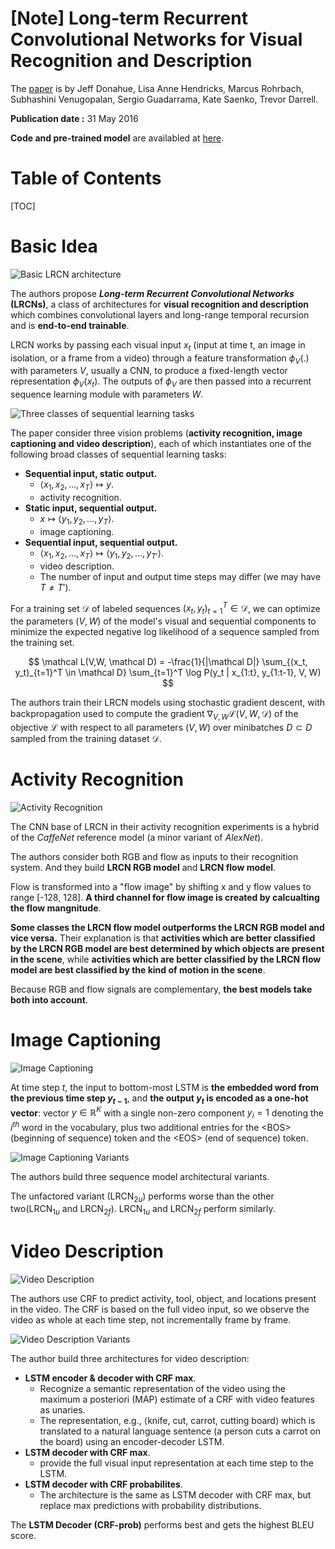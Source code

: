 # [Note] Long-term Recurrent Convolutional Networks for Visual Recognition and Description

[paper]: https://arxiv.org/pdf/1411.4389.pdf	"Long-term Recurernt Convolutional Networks for Visual Recognition and Description"

The [paper] is by Jeff Donahue, Lisa Anne Hendricks, Marcus Rohrbach, Subhashini Venugopalan, Sergio Guadarrama, Kate Saenko, Trevor Darrell.

**Publication date :** 31 May 2016

**Code and pre-trained model** are availabled at [here](https://people.eecs.berkeley.edu/~lisa_anne/LRCN_video).



# Table of Contents

[TOC]


# Basic Idea

![Basic LRCN architecture](./image/LRCN.png)

The authors propose ***Long-term Recurrent Convolutional Networks*** **(LRCNs)**, a class of architectures for **visual recognition and description** which combines convolutional layers and long-range temporal recursion and is **end-to-end trainable**.



LRCN works by passing each visual input $x_t$ (input at time t, an image in isolation, or a frame from a video) through a feature transformation $\phi_V(.)$ with parameters $V$, usually  a CNN, to produce a fixed-length vector representation $\phi_V(x_t)$. The outputs of $\phi_V$ are then passed into a recurrent sequence learning module with parameters $W$. 




![Three classes of sequential learning tasks](./image/Three%20classes%20of%20sequential%20learning%20tasks.png)

The paper consider three vision problems (**activity recognition, image captioning and video description**), each of which instantiates one of the following broad classes of sequential learning tasks:

+ **Sequential input, static output.** 
  + $\langle x_1, x_2, \dots, x_T  \rangle \mapsto y$. 
  + activity recognition.
+ **Static input, sequential output.** 
  + $x \mapsto \langle y_1, y_2, \dots, y_T \rangle$. 
  + image captioning.
+ **Sequential input, sequential output.** 
  + $\langle x_1, x_2, \dots, x_T \rangle \mapsto \langle y_1, y_2, \dots, y_{T'} \rangle$. 
  + video description. 
  + The number of input and output time steps may differ (we may have $T \ne T'$).

 

For a training set $\mathcal D$ of labeled sequences $(x_t, y_t)_{t=1}^T \in \mathcal D$, we can optimize the parameters $(V,W)$ of the model's visual and sequential components to minimize the expected negative log likelihood of a sequence sampled from the training set.

$$
\mathcal L(V,W, \mathcal D) = -\frac{1}{|\mathcal D|} \sum_{(x_t, y_t)_{t=1}^T \in \mathcal D} \sum_{t=1}^T \log P(y_t | x_{1:t}, y_{1:t-1}, V, W)
$$

The authors train their LRCN models using stochastic gradient descent, with backpropagation used to compute the gradient $\nabla_{V,W} \mathcal L(V,W,\mathcal D)$ of the objective $\mathcal L$ with respect to all parameters $(V,W)$ over $\text{minibatches } D \subset D$ sampled from the training dataset $\mathcal D$.






# Activity Recognition

![Activity Recognition](./image/Activity%20Recognition.png)

The CNN base of LRCN in their activity recognition experiments is a hybrid of the *CaffeNet* reference model (a minor variant of *AlexNet*).



The authors consider both RGB and flow as inputs to their recognition system. And they build **LRCN RGB model** and **LRCN flow model**.

Flow is transformed into a "flow image" by shifting x and y flow values to range [-128, 128]. **A third channel for flow image is created by calcualting the flow mangnitude**.

**Some classes the LRCN flow model outperforms the LRCN RGB model and vice versa.** Their explanation is that **activities which are better classified by the LRCN RGB model are best determined by which objects are present in the scene**, while **activities which are better classified by the LRCN flow model are best classified by the kind of motion in the scene**. 

Because RGB and flow signals are complementary, **the best models take both into account**.






# Image Captioning

![Image Captioning](./image/Image%20Captioning.png)

At time step $t$, the input to bottom-most LSTM is **the embedded word from the previous time step $y_{t-1}$**, and **the output $y_t$ is encoded as a one-hot vector**: vector $y \in \mathbb R^K$ with a single non-zero component $y_i=1$ denoting the $i^{th}$ word in the vocabulary, plus two additional entries for the $\text{<BOS>}$(beginning of sequence) token and the $\text{<EOS>}$ (end of sequence) token. 



![Image Captioning Variants](./image/Image%20Captioning%20variants.png)

The authors build three sequence model architectural variants. 

The unfactored variant ($\text{LRCN}_{2u}$)  performs worse than the other two($\text{LRCN}_{1u}$ and $\text{LRCN}_{2f}$). $\text{LRCN}_{1u}$ and $\text{LRCN}_{2f}$ perform similarly.






# Video Description

![Video Description](./image/Video%20Description.png)

The authors use CRF to predict activity, tool, object, and locations present in the video. The CRF is based on the full video input, so we observe the video as whole at each time step, not incrementally frame by frame.



![Video Description Variants](./image/Video%20Description%20variants.png)

The author build three architectures for video description:

+ **LSTM encoder & decoder with CRF max**.
  + Recognize a semantic representation of the video using the maximum a posteriori (MAP) estimate of a CRF with video features as unaries.
  + The representation, e.g., $\langle \text{knife, cut, carrot, cutting board}  \rangle$ which is translated to a natural language sentence ($\text{a person cuts a carrot on the board}$) using an encoder-decoder LSTM.
+ **LSTM decoder with CRF max**.
  + provide the full visual input representation at each time step to the LSTM.
+ **LSTM decoder with CRF probabilites**.
  + The architecture is the same as LSTM decoder with CRF max, but replace max predictions with probability distributions.



The **LSTM Decoder (CRF-prob)** performs best and gets the highest BLEU score.